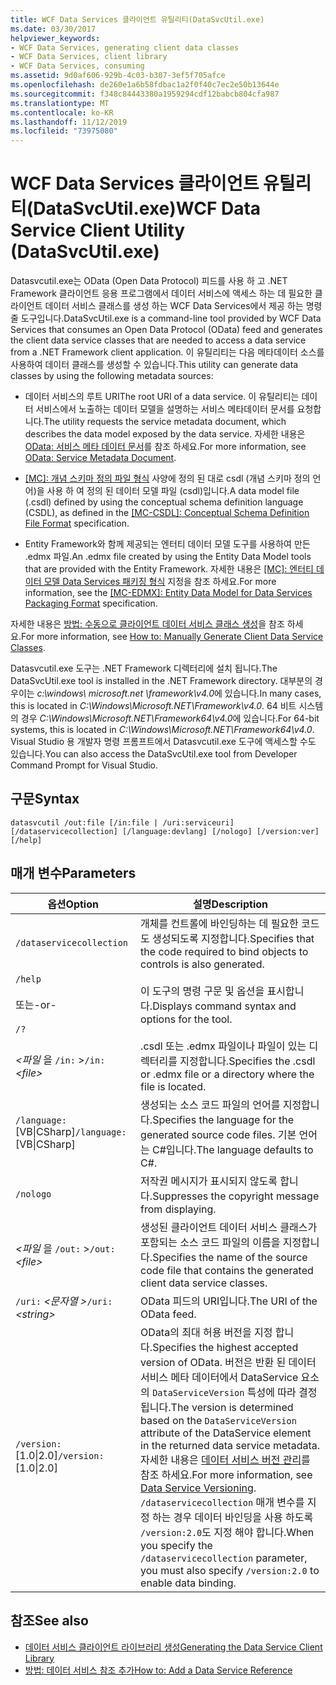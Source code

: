 ```yaml
---
title: WCF Data Services 클라이언트 유틸리티(DataSvcUtil.exe)
ms.date: 03/30/2017
helpviewer_keywords:
- WCF Data Services, generating client data classes
- WCF Data Services, client library
- WCF Data Services, consuming
ms.assetid: 9d0af606-929b-4c03-b307-3ef5f705afce
ms.openlocfilehash: de260e1a6b58fdbac1a2f0f40c7ec2e50b13644e
ms.sourcegitcommit: f348c84443380a1959294cdf12babcb804cfa987
ms.translationtype: MT
ms.contentlocale: ko-KR
ms.lasthandoff: 11/12/2019
ms.locfileid: "73975080"
---
```

# <a name="wcf-data-service-client-utility-datasvcutilexe"></a><span data-ttu-id="7c15d-102">WCF Data Services 클라이언트 유틸리티(DataSvcUtil.exe)</span><span class="sxs-lookup"><span data-stu-id="7c15d-102">WCF Data Service Client Utility (DataSvcUtil.exe)</span></span>

<span data-ttu-id="7c15d-103">Datasvcutil.exe는 OData (Open Data Protocol) 피드를 사용 하 고 .NET Framework 클라이언트 응용 프로그램에서 데이터 서비스에 액세스 하는 데 필요한 클라이언트 데이터 서비스 클래스를 생성 하는 WCF Data Services에서 제공 하는 명령줄 도구입니다.</span><span class="sxs-lookup"><span data-stu-id="7c15d-103">DataSvcUtil.exe is a command-line tool provided by WCF Data Services that consumes an Open Data Protocol (OData) feed and generates the client data service classes that are needed to access a data service from a .NET Framework client application.</span></span> <span data-ttu-id="7c15d-104">이 유틸리티는 다음 메타데이터 소스를 사용하여 데이터 클래스를 생성할 수 있습니다.</span><span class="sxs-lookup"><span data-stu-id="7c15d-104">This utility can generate data classes by using the following metadata sources:</span></span>

- <span data-ttu-id="7c15d-105">데이터 서비스의 루트 URI</span><span class="sxs-lookup"><span data-stu-id="7c15d-105">The root URI of a data service.</span></span> <span data-ttu-id="7c15d-106">이 유틸리티는 데이터 서비스에서 노출하는 데이터 모델을 설명하는 서비스 메타데이터 문서를 요청합니다.</span><span class="sxs-lookup"><span data-stu-id="7c15d-106">The utility requests the service metadata document, which describes the data model exposed by the data service.</span></span> <span data-ttu-id="7c15d-107">자세한 내용은 [OData: 서비스 메타 데이터 문서](https://go.microsoft.com/fwlink/?LinkId=186070)를 참조 하세요.</span><span class="sxs-lookup"><span data-stu-id="7c15d-107">For more information, see [OData: Service Metadata Document](https://go.microsoft.com/fwlink/?LinkId=186070).</span></span>

- <span data-ttu-id="7c15d-108">[\[MC\]: 개념 스키마 정의 파일 형식](https://go.microsoft.com/fwlink/?LinkID=159072) 사양에 정의 된 대로 csdl (개념 스키마 정의 언어)을 사용 하 여 정의 된 데이터 모델 파일 (csdl)입니다.</span><span class="sxs-lookup"><span data-stu-id="7c15d-108">A data model file (.csdl) defined by using the conceptual schema definition language (CSDL), as defined in the [\[MC-CSDL\]: Conceptual Schema Definition File Format](https://go.microsoft.com/fwlink/?LinkID=159072) specification.</span></span>

- <span data-ttu-id="7c15d-109">Entity Framework와 함께 제공되는 엔터티 데이터 모델 도구를 사용하여 만든 .edmx 파일.</span><span class="sxs-lookup"><span data-stu-id="7c15d-109">An .edmx file created by using the Entity Data Model tools that are provided with the Entity Framework.</span></span> <span data-ttu-id="7c15d-110">자세한 내용은 [\[MC\]: 엔터티 데이터 모델 Data Services 패키징 형식](https://go.microsoft.com/fwlink/?LinkID=178833) 지정을 참조 하세요.</span><span class="sxs-lookup"><span data-stu-id="7c15d-110">For more information, see the [\[MC-EDMX\]: Entity Data Model for Data Services Packaging Format](https://go.microsoft.com/fwlink/?LinkID=178833) specification.</span></span>

<span data-ttu-id="7c15d-111">자세한 내용은 [방법: 수동으로 클라이언트 데이터 서비스 클래스 생성](how-to-manually-generate-client-data-service-classes-wcf-data-services.md)을 참조 하세요.</span><span class="sxs-lookup"><span data-stu-id="7c15d-111">For more information, see [How to: Manually Generate Client Data Service Classes](how-to-manually-generate-client-data-service-classes-wcf-data-services.md).</span></span>

<span data-ttu-id="7c15d-112">Datasvcutil.exe 도구는 .NET Framework 디렉터리에 설치 됩니다.</span><span class="sxs-lookup"><span data-stu-id="7c15d-112">The DataSvcUtil.exe tool is installed in the .NET Framework directory.</span></span> <span data-ttu-id="7c15d-113">대부분의 경우이는 *c:\windows\ microsoft.net \framework\v4.0*에 있습니다.</span><span class="sxs-lookup"><span data-stu-id="7c15d-113">In many cases, this is located in *C:\Windows\Microsoft.NET\Framework\v4.0*.</span></span> <span data-ttu-id="7c15d-114">64 비트 시스템의 경우 *C:\Windows\Microsoft.NET\Framework64\v4.0*에 있습니다.</span><span class="sxs-lookup"><span data-stu-id="7c15d-114">For 64-bit systems, this is located in *C:\Windows\Microsoft.NET\Framework64\v4.0*.</span></span> <span data-ttu-id="7c15d-115">Visual Studio 용 개발자 명령 프롬프트에서 Datasvcutil.exe 도구에 액세스할 수도 있습니다.</span><span class="sxs-lookup"><span data-stu-id="7c15d-115">You can also access the DataSvcUtil.exe tool from Developer Command Prompt for Visual Studio.</span></span>

## <a name="syntax"></a><span data-ttu-id="7c15d-116">구문</span><span class="sxs-lookup"><span data-stu-id="7c15d-116">Syntax</span></span>

```console
datasvcutil /out:file [/in:file | /uri:serviceuri] [/dataservicecollection] [/language:devlang] [/nologo] [/version:ver] [/help]
```

## <a name="parameters"></a><span data-ttu-id="7c15d-117">매개 변수</span><span class="sxs-lookup"><span data-stu-id="7c15d-117">Parameters</span></span>

|<span data-ttu-id="7c15d-118">옵션</span><span class="sxs-lookup"><span data-stu-id="7c15d-118">Option</span></span>|<span data-ttu-id="7c15d-119">설명</span><span class="sxs-lookup"><span data-stu-id="7c15d-119">Description</span></span>|
|------------|-----------------|
|`/dataservicecollection`|<span data-ttu-id="7c15d-120">개체를 컨트롤에 바인딩하는 데 필요한 코드도 생성되도록 지정합니다.</span><span class="sxs-lookup"><span data-stu-id="7c15d-120">Specifies that the code required to bind objects to controls is also generated.</span></span>|
|`/help`<br /><br /> <span data-ttu-id="7c15d-121">또는</span><span class="sxs-lookup"><span data-stu-id="7c15d-121">-or-</span></span><br /><br /> `/?`|<span data-ttu-id="7c15d-122">이 도구의 명령 구문 및 옵션을 표시합니다.</span><span class="sxs-lookup"><span data-stu-id="7c15d-122">Displays command syntax and options for the tool.</span></span>|
|<span data-ttu-id="7c15d-123">*\<파일* 을 `/in:` ></span><span class="sxs-lookup"><span data-stu-id="7c15d-123">`/in:` *\<file>*</span></span>|<span data-ttu-id="7c15d-124">.csdl 또는 .edmx 파일이나 파일이 있는 디렉터리를 지정합니다.</span><span class="sxs-lookup"><span data-stu-id="7c15d-124">Specifies the .csdl or .edmx file or a directory where the file is located.</span></span>|
|<span data-ttu-id="7c15d-125">`/language:`[VB&#124;CSharp]</span><span class="sxs-lookup"><span data-stu-id="7c15d-125">`/language:`[VB&#124;CSharp]</span></span>|<span data-ttu-id="7c15d-126">생성되는 소스 코드 파일의 언어를 지정합니다.</span><span class="sxs-lookup"><span data-stu-id="7c15d-126">Specifies the language for the generated source code files.</span></span> <span data-ttu-id="7c15d-127">기본 언어는 C#입니다.</span><span class="sxs-lookup"><span data-stu-id="7c15d-127">The language defaults to C#.</span></span>|
|`/nologo`|<span data-ttu-id="7c15d-128">저작권 메시지가 표시되지 않도록 합니다.</span><span class="sxs-lookup"><span data-stu-id="7c15d-128">Suppresses the copyright message from displaying.</span></span>|
|<span data-ttu-id="7c15d-129">*\<파일* 을 `/out:` ></span><span class="sxs-lookup"><span data-stu-id="7c15d-129">`/out:` *\<file>*</span></span>|<span data-ttu-id="7c15d-130">생성된 클라이언트 데이터 서비스 클래스가 포함되는 소스 코드 파일의 이름을 지정합니다.</span><span class="sxs-lookup"><span data-stu-id="7c15d-130">Specifies the name of the source code file that contains the generated client data service classes.</span></span>|
|<span data-ttu-id="7c15d-131">`/uri:` *\<문자열 >*</span><span class="sxs-lookup"><span data-stu-id="7c15d-131">`/uri:` *\<string>*</span></span>|<span data-ttu-id="7c15d-132">OData 피드의 URI입니다.</span><span class="sxs-lookup"><span data-stu-id="7c15d-132">The URI of the OData feed.</span></span>|
|<span data-ttu-id="7c15d-133">`/version:`[1.0&#124;2.0]</span><span class="sxs-lookup"><span data-stu-id="7c15d-133">`/version:`[1.0&#124;2.0]</span></span>|<span data-ttu-id="7c15d-134">OData의 최대 허용 버전을 지정 합니다.</span><span class="sxs-lookup"><span data-stu-id="7c15d-134">Specifies the highest accepted version of OData.</span></span> <span data-ttu-id="7c15d-135">버전은 반환 된 데이터 서비스 메타 데이터에서 DataService 요소의 `DataServiceVersion` 특성에 따라 결정 됩니다.</span><span class="sxs-lookup"><span data-stu-id="7c15d-135">The version is determined based on the `DataServiceVersion` attribute of the DataService element in the returned data service metadata.</span></span> <span data-ttu-id="7c15d-136">자세한 내용은 [데이터 서비스 버전 관리](data-service-versioning-wcf-data-services.md)를 참조 하세요.</span><span class="sxs-lookup"><span data-stu-id="7c15d-136">For more information, see [Data Service Versioning](data-service-versioning-wcf-data-services.md).</span></span> <span data-ttu-id="7c15d-137">`/dataservicecollection` 매개 변수를 지정 하는 경우 데이터 바인딩을 사용 하도록 `/version:2.0`도 지정 해야 합니다.</span><span class="sxs-lookup"><span data-stu-id="7c15d-137">When you specify the `/dataservicecollection` parameter, you must also specify `/version:2.0` to enable data binding.</span></span>|

## <a name="see-also"></a><span data-ttu-id="7c15d-138">참조</span><span class="sxs-lookup"><span data-stu-id="7c15d-138">See also</span></span>

- [<span data-ttu-id="7c15d-139">데이터 서비스 클라이언트 라이브러리 생성</span><span class="sxs-lookup"><span data-stu-id="7c15d-139">Generating the Data Service Client Library</span></span>](generating-the-data-service-client-library-wcf-data-services.md)
- [<span data-ttu-id="7c15d-140">방법: 데이터 서비스 참조 추가</span><span class="sxs-lookup"><span data-stu-id="7c15d-140">How to: Add a Data Service Reference</span></span>](how-to-add-a-data-service-reference-wcf-data-services.md)
